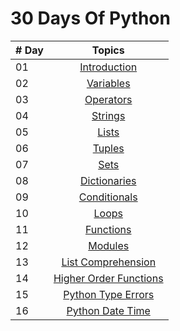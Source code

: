 # 30 Days Of Python

|   # Day   | Topics                                                    |
|-----------|:-------------------------------------------------------------------------------------------------------------: |
|  01   |  [Introduction](./01_Day_Introduction/helloworld.py) |
|  02   |  [Variables](./02_Day_Variables_Builtin_Functions/variables.py) |
|  03   |  [Operators](./03_Day_Operators/Operators.py) |
|  04   |  [Strings](./04_Day_Strings/Strings.py) |
|  05   |  [Lists](./05_Day_Lists/Lists.py) |
|  06   |  [Tuples](./06_Day_Tuples/Tuples.py) |
|  07   |  [Sets](./07_Day_Sets/Sets.py) |
|  08   |  [Dictionaries](./08_Day_Dictionaries/Dictionaries.py) |
|  09   |  [Conditionals](./09_Day_Conditionals/Conditionals.py) |
|  10   |  [Loops](./10_Day_Loops/Loops.py) |
|  11   |  [Functions](./11_Day_Functions/Functions.py) |
|  12   |  [Modules](./12_Day_Modules/Modules.py) |
|  13   |  [List Comprehension](./13_Day_List_comprehension) |
|  14   |  [Higher Order Functions](./14_Day_Higher_order_functions) |
|  15   |  [Python Type Errors](./15_Day_Python_type_errors) |
|  16   |  [Python Date Time](./16_Day_Python_date_time) |
